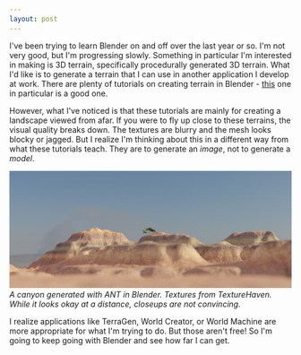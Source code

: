 ```yaml
---
layout: post
---
```


I've been trying to learn Blender on and off over the last year or so. I'm not
very good, but I'm progressing slowly. Something in particular I'm interested
in making is 3D terrain, specifically procedurally generated 3D terrain.  What
I'd like is to generate a terrain that I can use in another application I
develop at work.  There are plenty of tutorials on creating terrain in Blender -
[this](https://www.youtube.com/watch?v=yrMee2gcS20 "Procedural Landscapes in
Blender 2.80, Wayward Art Company") one in particular is a good one.

However, what I've noticed is that these tutorials are mainly for creating a
landscape viewed from afar. If you were to fly up close to these terrains, the
visual quality breaks down. The textures are blurry and the mesh looks blocky
or jagged. But I realize I'm thinking about this in a different way from what
these tutorials teach. They are to generate an *image*, not to generate a
*model*.

![A canyon generated with ANT in Blender](/assets/images/renders/landscapes/canyon_dof.png)
*A canyon generated with ANT in Blender. Textures from TextureHaven. While it
looks okay at a distance, closeups are not convincing.*

I realize applications like TerraGen, World Creator, or World Machine are more
appropriate for what I'm trying to do. But those aren't free! So I'm going to keep
going with Blender and see how far I can get.
